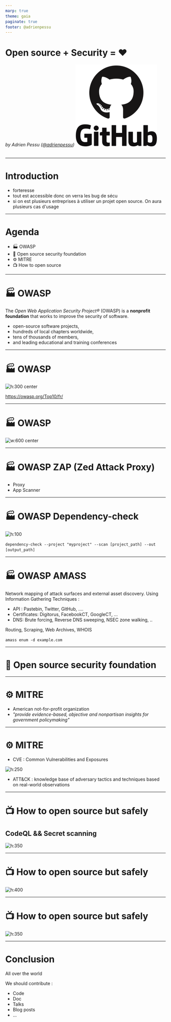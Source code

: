 ```yaml
---
marp: true
theme: gaia
paginate: true
footer: @adrienpessu
---
```


Open source + Security = ❤️ 
===


###### by Adrien Pessu ([@adrienpessu][GitHub])   ![h:50](../../assets/github.png)

[GitHub]: https://github.com/adrienpessu
---

# Introduction

* forteresse
* tout est accessible donc on verra les bug de sécu
* si on est plusieurs entreprises à utiliser un projet open source. On aura plusieurs cas d'usage
---
# Agenda

* :factory: OWASP
* :memo: Open source security foundation 
* :gear: MITRE
* :tv: How to open source

---

# :factory: OWASP

The *Open Web Application Security Project®* (OWASP) is a __nonprofit foundation__ that works to improve the security of software. 
- open-source software projects, 
- hundreds of local chapters worldwide, 
- tens of thousands of members, 
- and leading educational and training conferences

---

# :factory: OWASP

![h:300 center](assets/top10owasp.png)


https://owasp.org/Top10/fr/

---


# :factory: OWASP

![w:600 center](assets/owaspprojects.png)

---

# :factory: OWASP ZAP (Zed Attack Proxy)


- Proxy
- App Scanner

---

# :factory: OWASP Dependency-check

![h:100](assets/dc.svg)

 

`dependency-check --project "myproject" --scan [project_path] --out [output_path]`

---   
# :factory: OWASP AMASS

Network mapping of attack surfaces and external asset discovery. Using Information Gathering Techniques :
- API : Pastebin, Twitter, GitHub, ....
- Certificates: Digitorus, FacebookCT, GoogleCT, ...
- DNS: Brute forcing, Reverse DNS sweeping, NSEC zone walking, ..

Routing, Scraping, Web Archives, WHOIS

`amass enum -d example.com`

---

# :memo: Open source security foundation 



--- 


# :gear: MITRE

- American not-for-profit organization
- *"provide evidence-based, objective and nonpartisan insights for government policymaking"*


---

# :gear: MITRE

- CVE : Common Vulnerabilities and Exposures
  
![h:250](assets/cve_log4j2.png)

- ATT&CK : knowledge base of adversary tactics and techniques based on real-world observations

---

# :tv: How to open source but safely
<!-- _class: invert -->

## CodeQL && Secret scanning

![h:350](assets/codeql_pr.png)

---


# :tv: How to open source but safely
<!-- _class: invert -->

![h:400](assets/dependabot.png)

---


# :tv: How to open source but safely
<!-- _class: invert -->

![h:350](assets/github_disclose.webp)

---


# Conclusion

All over the world

We should contribute : 
- Code
- Doc
- Talks
- Blog posts
- ...

